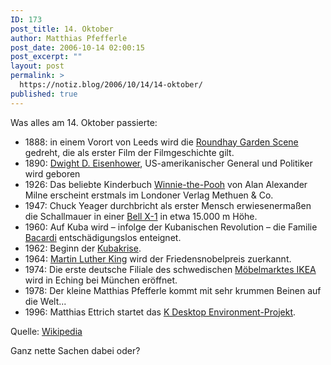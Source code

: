 ```yaml
---
ID: 173
post_title: 14. Oktober
author: Matthias Pfefferle
post_date: 2006-10-14 02:00:15
post_excerpt: ""
layout: post
permalink: >
  https://notiz.blog/2006/10/14/14-oktober/
published: true
---
```

Was alles am 14. Oktober passierte:
<ul>
<li>1888: in einem Vorort von Leeds wird die <a href="http://german.imdb.com/title/tt0392728/">Roundhay Garden Scene</a> gedreht, die als erster Film der Filmgeschichte gilt.</li>
<li>1890: <a href="http://de.wikipedia.org/wiki/Dwight_D._Eisenhower">Dwight D. Eisenhower</a>, US-amerikanischer General und Politiker wird geboren</li>
<li>1926: Das beliebte Kinderbuch <a href="http://de.wikipedia.org/wiki/Pu_der_B%C3%A4r">Winnie-the-Pooh</a> von Alan Alexander Milne erscheint erstmals im Londoner Verlag Methuen & Co.</li>
<li>1947: Chuck Yeager durchbricht als erster Mensch erwiesenermaßen die Schallmauer in einer <a href="http://de.wikipedia.org/wiki/Bell_X-1">Bell X-1</a> in etwa 15.000 m Höhe.</li>
<li>1960: Auf Kuba wird – infolge der Kubanischen Revolution – die Familie <a href="http://de.wikipedia.org/wiki/Bacardi">Bacardi</a> entschädigungslos enteignet.</li>
<li>1962: Beginn der <a href="http://de.wikipedia.org/wiki/Kubakrise">Kubakrise</a>.</li>
<li>1964: <a href="http://de.wikipedia.org/wiki/Martin_Luther_King">Martin Luther King</a> wird der Friedensnobelpreis zuerkannt.</li>
<li>1974: Die erste deutsche Filiale des schwedischen <a href="http://www.ikea.de">Möbelmarktes IKEA</a> wird in Eching bei München eröffnet.</li>
<li>1978: Der kleine Matthias Pfefferle kommt mit sehr krummen Beinen auf die Welt...</li>
<li>1996: Matthias Ettrich startet das <a href="http://www.kde.org/">K Desktop Environment-Projekt</a>.</li>
</ul>
Quelle: <a href="http://de.wikipedia.org/wiki/14._Oktober">Wikipedia</a>

Ganz nette Sachen dabei oder?